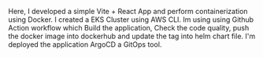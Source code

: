 Here, I developed a simple Vite + React App and perform containerization using Docker. I created a EKS Cluster using AWS CLI. Im using using Github Action workflow which Build the application, Check the code quality, push the docker image into dockerhub and update the tag into helm chart file. I'm deployed the application ArgoCD a GitOps tool. 

